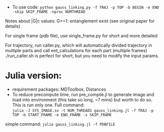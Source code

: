 * To use code: 
    ```python gauss_linking.py -f TRAJ -p TOP -b BEGIN -e END -skip SKIP_FRAME -nproc NUMTHREAD```


Notes about |G|c values:
G>=1: entanglement exist (see original paper for details)

For single frame (pdb file), use single_frame.py for short and more detailed

For trajectory, run caller.py, which will automatically divided trajectory in multiple parts
and call ent_calculations for each part (multiple frames)
./run_caller.sh is perfect for short, but you need to modify the input params.

#  Julia version:
* requirement packages: MDToolbox, Distances
* To reduce precompute time, run pre_compile.jl to generate image and load into environment (this take so long, ~7 mins) but worth to do so. This is run only one.
Full command:  
    ```julia -J SYS_IMAGE.so -t NUM_THREADS gauss_linking.jl -f TRAJ -p TOP -b START_FRAME -e END_FRAME -s SKIP_FRAME ```

simple command:
    ```julia gauss_linking.jl -f PDBFILE```

